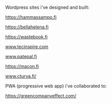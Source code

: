Wordpress sites i've designed and built:

<a href="https://hammassampo.fi/" target="_blank">https://hammassampo.fi</a>

<a href="https://bellahelena.fi/" target="_blank">https://bellahelena.fi</a>

<a href="https://wastebook.fi/" target="_blank">https://wastebook.fi</a>

<a href="https://www.tecinspire.com/" target="_blank">www.tecinspire.com</a>

<a href="https://www.patepal.fi/" target="_blank">www.patepal.fi</a>

<a href="https://macon.fi/" target="_blank">https://macon.fi</a>

<a href="https://www.cturva.fi/" target="_blank">www.cturva.fi/</a>




PWA (progressive web app) i've collaborated to:

https://greencompanyeffect.com/



